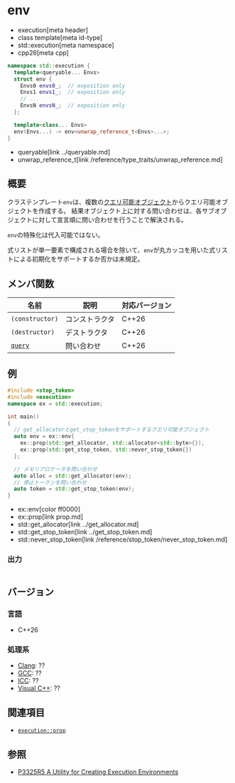 # env
* execution[meta header]
* class template[meta id-type]
* std::execution[meta namespace]
* cpp26[meta cpp]

```cpp
namespace std::execution {
  template<queryable... Envs>
  struct env {
    Envs0 envs0_;  // exposition only
    Envs1 envs1_;  // exposition only
    // ...
    EnvsN envsN_;  // exposition only
  };

  template<class... Envs>
  env(Envs...) -> env<unwrap_reference_t<Envs>...>;
}
```
* queryable[link ../queryable.md]
* unwrap_reference_t[link /reference/type_traits/unwrap_reference.md]

## 概要
クラステンプレート`env`は、複数の[クエリ可能オブジェクト](../queryable.md)からクエリ可能オブジェクトを作成する。
結果オブジェクト上に対する問い合わせは、各サブオブジェクトに対して宣言順に問い合わせを行うことで解決される。

`env`の特殊化は代入可能ではない。

式リストが単一要素で構成される場合を除いて、`env`が丸カッコを用いた式リストによる初期化をサポートするか否かは未規定。


## メンバ関数

| 名前            | 説明           | 対応バージョン |
|-----------------|----------------|-------|
| `(constructor)` | コンストラクタ | C++26 |
| `(destructor)`  | デストラクタ   | C++26 |
| [`query`](env/query.md) | 問い合わせ | C++26 |


## 例
```cpp example
#include <stop_token>
#include <execution>
namespace ex = std::execution;

int main()
{
  // get_allocatorとget_stop_tokenをサポートするクエリ可能オブジェクト
  auto env = ex::env{
    ex::prop(std::get_allocator, std::allocator<std::byte>{}),
    ex::prop(std::get_stop_token, std::never_stop_token{})
  };

  // メモリアロケータを問い合わせ
  auto alloc = std::get_allocator(env);
  // 停止トークンを問い合わせ
  auto token = std::get_stop_token(env);
}
```
* ex::env[color ff0000]
* ex::prop[link prop.md]
* std::get_allocator[link ../get_allocator.md]
* std::get_stop_token[link ../get_stop_token.md]
* std::never_stop_token[link /reference/stop_token/never_stop_token.md]

### 出力
```
```


## バージョン
### 言語
- C++26

### 処理系
- [Clang](/implementation.md#clang): ??
- [GCC](/implementation.md#gcc): ??
- [ICC](/implementation.md#icc): ??
- [Visual C++](/implementation.md#visual_cpp): ??


## 関連項目
- [`execution::prop`](prop.md)


## 参照
- [P3325R5 A Utility for Creating Execution Environments](https://open-std.org/jtc1/sc22/wg21/docs/papers/2024/p3325r5.html)
